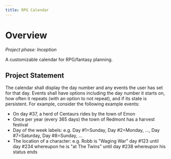 ```yaml
---
title: RPG Calendar
---
```


# Overview

_Project phase: Inception_

A customizable calendar for RPG/fantasy planning.

## Project Statement

The calendar shall display the day number and any events the user has set for that day.
Events shall have options including the day number it starts on, how often it repeats (with an option to not repeat), and if its state is persistent.
For example, consider the following example events:
* On day #37, a herd of Centaurs rides by the town of Emon
* Once per year (every 365 days) the town of Redmont has a harvest festival
* Day of the week labels: e.g. Day #1=Sunday, Day #2=Monday, ..., Day #7=Saturday, Day #8=Sunday, ...
* The location of a character: e.g. Robb is "Waging War" day #123 until day #234 whereupon he is "at The Twins" until day #238 whereupon his status ends

